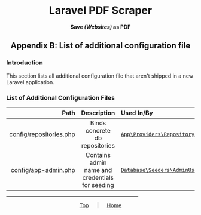 <span align="center">

<h1 id="top">Laravel PDF Scraper</h1>

**Save *(Websites)* as PDF**

<h2>Appendix B: List of additional configuration file</h2>

</span>

### Introduction

This section lists all additional configuration file that aren't shipped in a new Laravel application.

### List of Additional Configuration Files

|                                                     Path |                   Description                   | Used In/By                                                                                         |
| -------------------------------------------------------: | :---------------------------------------------: | :------------------------------------------------------------------------------------------------- |
| [config/repositories.php](../../config/repositories.php) |         Binds concrete db repositories          | [`App\Providers\RepositoryServiceProvider`](../../app/Providers/RepositoryServiceProvider.php#L16) |
|       [config/app-admin.php](../../config/app-admin.php) | Contains admin name and credentials for seeding | [`Database\Seeders\AdminUserSeeder`](../../database/seeders/AdminUserSeeder.php#L21)               |

<span align="center">

<hr width="70%">

[Top](#top)
&emsp; | &emsp;
[Home](../README.md)

</span>

